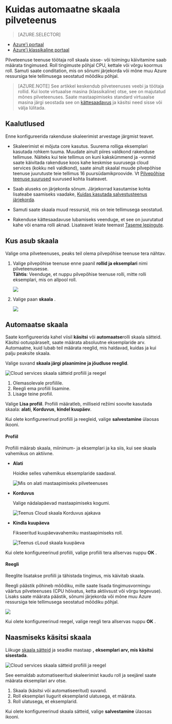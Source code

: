 <properties
    pageTitle="Automaatne mastaapimiseks pilveteenus portaalis | Microsoft Azure'i"
    description="Saate teada, kuidas konfigureerida automaatne skaala reeglid pilvepõhise teenuse web rolli või töötaja rolli Azure portaali abil."
    services="cloud-services"
    documentationCenter=""
    authors="Thraka"
    manager="timlt"
    editor=""/>

<tags
    ms.service="cloud-services"
    ms.workload="tbd"
    ms.tgt_pltfrm="na"
    ms.devlang="na"
    ms.topic="article"
    ms.date="09/06/2016"
    ms.author="adegeo"/>


# <a name="how-to-auto-scale-a-cloud-service"></a>Kuidas automaatne skaala pilveteenus

> [AZURE.SELECTOR]
- [Azure'i portaal](cloud-services-how-to-scale-portal.md)
- [Azure'i klassikaline portaal](cloud-services-how-to-scale.md)

Pilveteenuse teenuse töötaja roll skaala sisse- või toimingu käivitamine saab määrata tingimused. Roll tingimuste põhjal CPU, kettale või võrgu koormus roll. Samuti saate conditation, mis on sõnumi järjekorda või mõne muu Azure ressursiga teie tellimusega seostatud mõõdiku põhjal.

>[AZURE.NOTE] See artikkel keskendub pilveteenuses veebi ja töötaja rollid. Kui loote virtuaalse masina (klassikaline) otse, see on majutatud mõnes pilveteenuses. Saate mastaapimiseks standard virtuaalse masina järgi seostada see on [kättesaadavus](../virtual-machines/virtual-machines-windows-classic-configure-availability.md) ja käsitsi need sisse või välja lülitada.

## <a name="considerations"></a>Kaalutlused

Enne konfigureerida rakenduse skaleerimist arvestage järgmist teavet.

- Skaleerimist ei mõjuta core kasutus. Suurema rolliga eksemplari kasutada rohkem tuuma. Muudate ainult piires valdkond rakenduse tellimuse. Näiteks kui teie tellimus on kuni kakskümmend ja -vormid saate käivitada rakenduse koos kahe keskmise suurusega cloud services (kokku neli valdkond), saate ainult skaalal muude pilvepõhise teenuse juurutuste teie tellimus 16 puursüdamikproovide. Vt [Pilvepõhise teenuse suurused](cloud-services-sizes-specs.md) suurused kohta lisateavet.

- Saab aluseks on järjekorda sõnum. Järjekorrad kasutamise kohta lisateabe saamiseks vaadake, [Kuidas kasutada salvestusteenus järjekorda](../storage/storage-dotnet-how-to-use-queues.md).

- Samuti saate skaala muud ressursid, mis on teie tellimusega seostatud.

- Rakenduse kättesaadavuse lubamiseks veenduge, et see on juurutatud kahe või enama rolli aknad. Lisateavet leiate teemast [Taseme lepingute](https://azure.microsoft.com/support/legal/sla/).

## <a name="where-scale-is-located"></a>Kus asub skaala

Valige oma pilveteenuses, peaks teil olema pilvepõhise teenuse tera nähtav.

1. Valige pilvepõhise teenuse enne paanil **rollid ja eksemplari** nimi pilveteenusesse.   
**Tähtis**: Veenduge, et nuppu pilvepõhise teenuse rolli, mitte rolli eksemplari, mis on allpool roll.

    ![](./media/cloud-services-how-to-scale-portal/roles-instances.png)

2. Valige paan **skaala** .

    ![](./media/cloud-services-how-to-scale-portal/scale-tile.png)

## <a name="automatic-scale"></a>Automaatse skaala

Saate konfigureerida kahel viisil **käsitsi** või **automaatse**rolli skaala sätteid. Käsitsi ootuspäraselt, saate määrata absoluutne eksemplaride arv. Automaatne, kuid lubab teil määrata reeglid, mis haldavad, kuidas ja kui palju peaksite skaala.

Valige suvand **skaala järgi** **plaanimine ja jõudluse reeglid**.

![Cloud services skaala sätteid profiili ja reegel](./media/cloud-services-how-to-scale-portal/schedule-basics.png)

1. Olemasolevale profiilile.
2. Reegli ema profiili lisamine.
3. Lisage teine profiil.

Valige **Lisa profiil**. Profiili määratleb, milliseid režiimi soovite kasutada skaala: **alati**, **Korduvus**, **kindel kuupäev**.

Kui olete konfigureerinud profiili ja reegleid, valige **salvestamine** ülaosas ikooni.

#### <a name="profile"></a>Profiil

Profiili määrab skaala, miinimum- ja eksemplari ja ka siis, kui see skaala vahemikus on aktiivne.

* **Alati**

    Hoidke selles vahemikus eksemplaride saadaval.  

    ![Mis on alati mastaapimiseks pilveteenuses](./media/cloud-services-how-to-scale-portal/select-always.png)
    
* **Korduvus**

    Valige nädalapäevad mastaapimiseks kogumi.

    ![Teenus Cloud skaala Korduvus ajakava](./media/cloud-services-how-to-scale-portal/select-recurrence.png)
    
* **Kindla kuupäeva**

    Fikseeritud kuupäevavahemiku mastaapimiseks roll.

    ![Teenus cLoud skaala kuupäeva](./media/cloud-services-how-to-scale-portal/select-fixed.png)

Kui olete konfigureerinud profiili, valige profiili tera allservas nuppu **OK** .

#### <a name="rule"></a>Reegli

Reeglite lisatakse profiili ja tähistada tingimus, mis käivitab skaala. 

Reegli päästik põhineb mõõdiku, mille saate lisada tingimusvormingu väärtus pilveteenuses (CPU hõivatus, ketta aktiivsust või võrgu tegevuse). Lisaks saate määrata päästik, sõnumi järjekorda või mõne muu Azure ressursiga teie tellimusega seostatud mõõdiku põhjal.

![](./media/cloud-services-how-to-scale-portal/rule-settings.png)

Kui olete konfigureerinud reegel, valige reegli tera allservas nuppu **OK** .

## <a name="back-to-manual-scale"></a>Naasmiseks käsitsi skaala

Liikuge [skaala sätteid](#where-scale-is-located) ja seadke mastaap **,** **eksemplari arv, mis käsitsi sisestada**.

![Cloud services skaala sätteid profiili ja reegel](./media/cloud-services-how-to-scale-portal/manual-basics.png)

See eemaldab automatiseeritud skaleerimist kaudu roll ja seejärel saate määrata eksemplari arv otse. 

1. Skaala (käsitsi või automatiseeritud) suvand.
2. Roll eksemplari liugurit eksemplarid ulatusega, et määrata.
3. Roll ulatusega, et eksemplarid.

Kui olete konfigureerinud skaala sätteid, valige **salvestamine** ülaosas ikooni.

